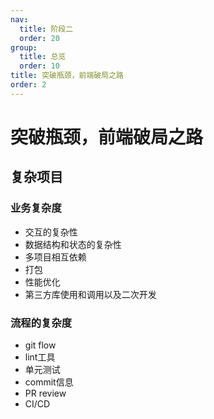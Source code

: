 ```yaml
---
nav:
  title: 阶段二
  order: 20
group:
  title: 总览
  order: 10
title: 突破瓶颈，前端破局之路
order: 2
---
```


# 突破瓶颈，前端破局之路

## 复杂项目

### 业务复杂度

- 交互的复杂性
- 数据结构和状态的复杂性
- 多项目相互依赖
- 打包
- 性能优化
- 第三方库使用和调用以及二次开发

### 流程的复杂度

- git flow
- lint工具
- 单元测试
- commit信息
- PR review
- CI/CD